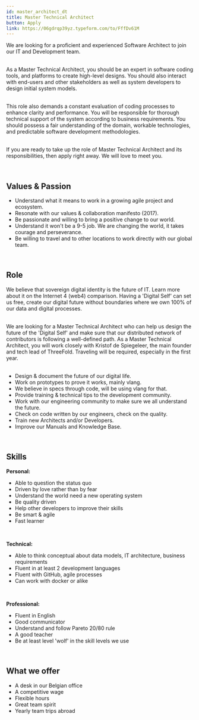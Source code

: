 ```yaml
---
id: master_architect_dt
title: Master Technical Architect
button: Apply
link: https://06gdrqp39yz.typeform.com/to/FffDv61M
---
```


We are looking for a proficient and experienced Software Architect to join our IT and Development team.
<br/>
<br/>

As a Master Technical Architect, you should be an expert in software coding tools, and platforms to create high-level designs. You should also interact with end-users and other stakeholders as well as system developers to design initial system models. 
<br/>
<br/>

This role also demands a constant evaluation of coding processes to enhance clarity and performance. You will be responsible for thorough technical support of the system according to business requirements. You should possess a fair understanding of the domain, workable technologies, and predictable software development methodologies.
<br/>
<br/>

If you are ready to take up the role of Master Technical Architect and its responsibilities, then apply right away. We will love to meet you.

<br/>

## Values & Passion

- Understand what it means to work in a growing agile project and ecosystem.
- Resonate with our values & collaboration manifesto (2017).
- Be passionate and willing to bring a positive change to our world.
- Understand it won't be a 9-5 job. We are changing the world, it takes courage and perseverance.
- Be willing to travel and to other locations to work directly with our global team.

<br/>

## Role

We believe that sovereign digital identity is the future of IT. Learn more about it on the Internet 4 (web4) comparison. Having a 'Digital Self' can set us free, create our digital future without boundaries where we own 100% of our data and digital processes.
<br/>
<br/>

We are looking for a Master Technical Architect who can help us design the future of the 'Digital Self' and make sure that our distributed network of contributors is following a well-defined path. As a Master Technical Architect, you will work closely with Kristof de Spiegeleer, the main founder and tech lead of ThreeFold. Traveling will be required, especially in the first year.
<br/>
<br/>

- Design & document the future of our digital life.
- Work on prototypes to prove it works, mainly vlang.
- We believe in specs through code, will be using vlang for that.
- Provide training & technical tips to the development community.
- Work with our engineering community to make sure we all understand the future.
- Check on code written by our engineers, check on the quality.
- Train new Architects and/or Developers.
- Improve our Manuals and Knowledge Base.

<br/>

## Skills

**Personal:**

- Able to question the status quo
- Driven by love rather than by fear
- Understand the world need a new operating system
- Be quality driven
- Help other developers to improve their skills
- Be smart & agile
- Fast learner

<br/>

**Technical:**

- Able to think conceptual about data models, IT architecture, business requirements
- Fluent in at least 2 development languages
- Fluent with GitHub, agile processes
- Can work with docker or alike

<br/>

**Professional:**

- Fluent in English
- Good communicator
- Understand and follow Pareto 20/80 rule
- A good teacher
- Be at least level 'wolf' in the skill levels we use

<br/>

## What we offer

- A desk in our Belgian office
- A competitive wage
- Flexible hours
- Great team spirit
- Yearly team trips abroad

<br/>